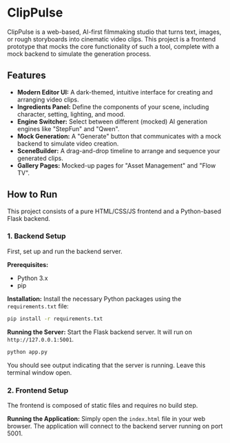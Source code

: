 # ClipPulse

ClipPulse is a web-based, AI-first filmmaking studio that turns text, images, or rough storyboards into cinematic video clips. This project is a frontend prototype that mocks the core functionality of such a tool, complete with a mock backend to simulate the generation process.

## Features

*   **Modern Editor UI:** A dark-themed, intuitive interface for creating and arranging video clips.
*   **Ingredients Panel:** Define the components of your scene, including character, setting, lighting, and mood.
*   **Engine Switcher:** Select between different (mocked) AI generation engines like "StepFun" and "Qwen".
*   **Mock Generation:** A "Generate" button that communicates with a mock backend to simulate video creation.
*   **SceneBuilder:** A drag-and-drop timeline to arrange and sequence your generated clips.
*   **Gallery Pages:** Mocked-up pages for "Asset Management" and "Flow TV".

## How to Run

This project consists of a pure HTML/CSS/JS frontend and a Python-based Flask backend.

### 1. Backend Setup

First, set up and run the backend server.

**Prerequisites:**
*   Python 3.x
*   pip

**Installation:**
Install the necessary Python packages using the `requirements.txt` file:
```bash
pip install -r requirements.txt
```

**Running the Server:**
Start the Flask backend server. It will run on `http://127.0.0.1:5001`.
```bash
python app.py
```
You should see output indicating that the server is running. Leave this terminal window open.

### 2. Frontend Setup

The frontend is composed of static files and requires no build step.

**Running the Application:**
Simply open the `index.html` file in your web browser. The application will connect to the backend server running on port 5001.